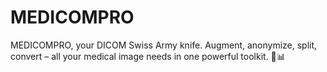# MEDICOMPRO
MEDICOMPRO, your DICOM Swiss Army knife. Augment, anonymize, split, convert – all your medical image needs in one powerful toolkit. 🏥📊
